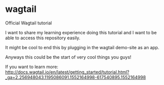 # wagtail
Official Wagtail tutorial

I want to share my learning experience doing this tutorial and I want to be able to access this repository easily.

It might be cool to end this by plugging in the wagtail demo-site as an app.

Anyways this could be the start of very cool things you guys!

If you want to learn more:
http://docs.wagtail.io/en/latest/getting_started/tutorial.html?_ga=2.256948043.1195086091.1552164998-617540895.1552164998
